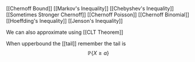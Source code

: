 [[Chernoff Bound]]
[[Markov's Inequality]]
[[Chebyshev's Inequality]]
[[Sometimes Stronger Chernoff]]
[[Chernoff Poisson]]
[[Chernoff Binomial]]
[[Hoeffding's Inequality]]
[[Jenson's Inequality]]

We can also approximate using [[CLT Theorem]]

When upperbound the [[tail]] remember the tail is 
$$
\mathbb{P} \left\{ X \geqslant a \right\} 
$$
